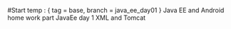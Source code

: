 #Start
temp : {
	tag = base,
	branch = java_ee_day01
}
Java EE and Android home work
part JavaEe
day 1 XML and Tomcat
